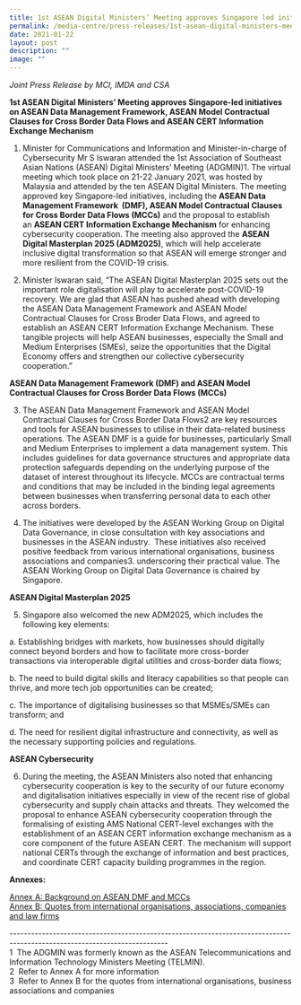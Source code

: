 ```yaml
---
title: 1st ASEAN Digital Ministers’ Meeting approves Singapore led initiatives
permalink: /media-centre/press-releases/1st-asean-digital-ministers-meeting-approves-singapore-led-initiatives/
date: 2021-01-22
layout: post
description: ""
image: ""
---
```

_Joint Press Release by MCI, IMDA and CSA_

**1st ASEAN Digital Ministers’ Meeting approves Singapore-led initiatives on ASEAN Data Management Framework, ASEAN Model Contractual Clauses for Cross Border Data Flows and ASEAN CERT Information Exchange Mechanism**

1. Minister for Communications and Information and Minister-in-charge of Cybersecurity Mr S Iswaran attended the 1st Association of Southeast Asian Nations (ASEAN) Digital Ministers’ Meeting (ADGMIN)1. The virtual meeting which took place on 21-22 January 2021, was hosted by Malaysia and attended by the ten ASEAN Digital Ministers. The meeting approved key Singapore-led initiatives, including the **ASEAN Data Management Framework  (DMF), ASEAN Model Contractual Clauses for Cross Border Data Flows (MCCs)** and the proposal to establish an **ASEAN CERT Information Exchange Mechanism** for enhancing cybersecurity cooperation. The meeting also approved the **ASEAN Digital Masterplan 2025 (ADM2025)**, which will help accelerate inclusive digital transformation so that ASEAN will emerge stronger and more resilient from the COVID-19 crisis.  
  
2. Minister Iswaran said, “The ASEAN Digital Masterplan 2025 sets out the important role digitalisation will play to accelerate post-COVID-19 recovery. We are glad that ASEAN has pushed ahead with developing the ASEAN Data Management Framework and ASEAN Model Contractual Clauses for Cross Broder Data Flows, and agreed to establish an ASEAN CERT Information Exchange Mechanism. These tangible projects will help ASEAN businesses, especially the Small and Medium Enterprises (SMEs), seize the opportunities that the Digital Economy offers and strengthen our collective cybersecurity cooperation.”

**ASEAN Data Management Framework (DMF) and ASEAN Model Contractual Clauses for Cross Border Data Flows (MCCs)**  
  
3. The ASEAN Data Management Framework and ASEAN Model Contractual Clauses for Cross Border Data Flows2 are key resources and tools for ASEAN businesses to utilise in their data-related business operations. The ASEAN DMF is a guide for businesses, particularly Small and Medium Enterprises to implement a data management system. This includes guidelines for data governance structures and appropriate data protection safeguards depending on the underlying purpose of the dataset of interest throughout its lifecycle. MCCs are contractual terms and conditions that may be included in the binding legal agreements between businesses when transferring personal data to each other across borders.   
  
4. The initiatives were developed by the ASEAN Working Group on Digital Data Governance, in close consultation with key associations and businesses in the ASEAN industry.  These initiatives also received positive feedback from various international organisations, business associations and companies3. underscoring their practical value. The ASEAN Working Group on Digital Data Governance is chaired by Singapore.

**ASEAN Digital Masterplan 2025**   
  
5. Singapore also welcomed the new ADM2025, which includes the following key elements: 

a. Establishing bridges with markets, how businesses should digitally connect beyond borders and how to facilitate more cross-border transactions via interoperable digital utilities and cross-border data flows;  

b. The need to build digital skills and literacy capabilities so that people can thrive, and more tech job opportunities can be created;   
  
c. The importance of digitalising businesses so that MSMEs/SMEs can transform; and  
  
d. The need for resilient digital infrastructure and connectivity, as well as the necessary supporting policies and regulations.

**ASEAN Cybersecurity**   
  
6. During the meeting, the ASEAN Ministers also noted that enhancing cybersecurity cooperation is key to the security of our future economy and digitalisation initiatives especially in view of the recent rise of global cybersecurity and supply chain attacks and threats. They welcomed the proposal to enhance ASEAN cybersecurity cooperation through the formalising of existing AMS National CERT-level exchanges with the establishment of an ASEAN CERT information exchange mechanism as a core component of the future ASEAN CERT. The mechanism will support national CERTs through the exchange of information and best practices, and coordinate CERT capacity building programmes in the region.

**Annexes:**  
  
[Annex A: Background on ASEAN DMF and MCCs](https://www.mci.gov.sg/-/media/MciCorp/Doc/Pressroom/ADGMIN-(22Jan2021)/Annex-A---Background-on-ASEAN-DMF-AND-MCCS.ashx)  
[Annex B: Quotes from international organisations, associations, companies and law firms](https://www.mci.gov.sg/-/media/MciCorp/Doc/Pressroom/ADGMIN-(22Jan2021)/Annex-B--Quotes-from-international-organisations-associations-companies-and-law-firms.ashx)

\--------------------------------------------------------------------------------------------------------------------------  
1  The ADGMIN was formerly known as the ASEAN Telecommunications and Information Technology Ministers Meeting (TELMIN).   
2  Refer to Annex A for more information  
3  Refer to Annex B for the quotes from international organisations, business associations and companies